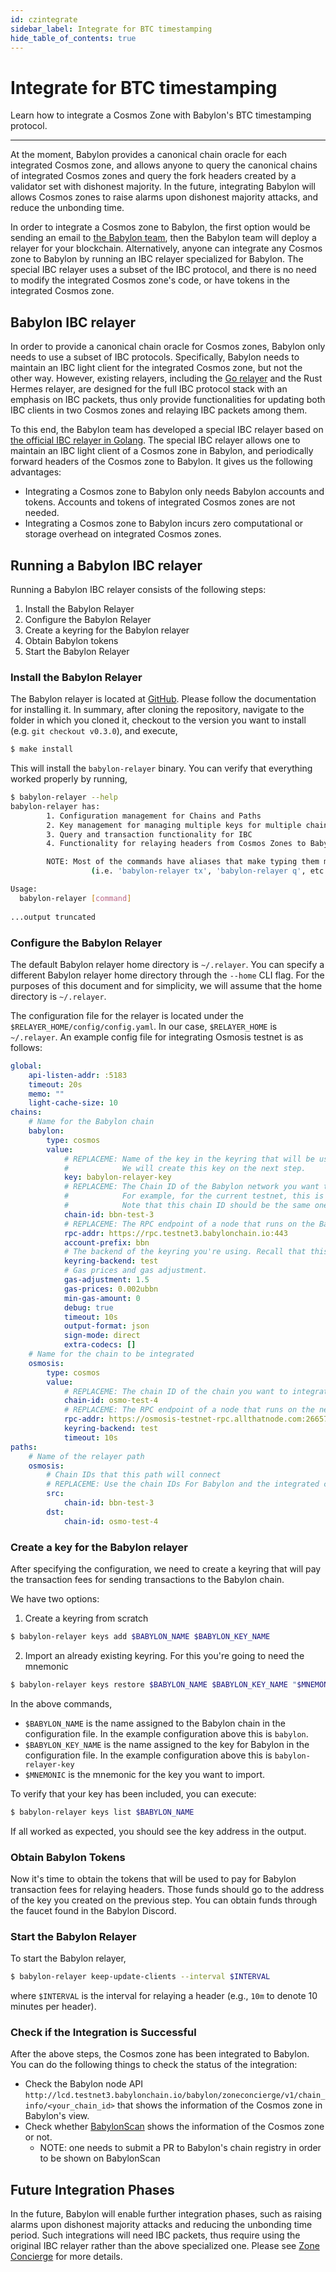 ```yaml
---
id: czintegrate
sidebar_label: Integrate for BTC timestamping
hide_table_of_contents: true
---
```


# Integrate for BTC timestamping

Learn how to integrate a Cosmos Zone with Babylon's BTC timestamping protocol.

---

At the moment, Babylon provides a canonical chain oracle for each integrated Cosmos zone,
and allows anyone to query the canonical chains of integrated Cosmos zones and
query the fork headers created by a validator set with dishonest majority.
In the future, integrating Babylon will allows Cosmos zones to raise alarms upon
dishonest majority attacks, and reduce the unbonding time.

In order to integrate a Cosmos zone to Babylon,
the first option would be sending an email to [the Babylon team](mailto:admin@babylonchain.io),
then the Babylon team will deploy a relayer for your blockchain.
Alternatively, anyone can integrate any Cosmos zone to Babylon
by running an IBC relayer specialized for Babylon.
The special IBC relayer uses a subset of the IBC protocol,
and there is no need to modify the integrated Cosmos zone's code,
or have tokens in the integrated Cosmos zone.

## Babylon IBC relayer

In order to provide a canonical chain oracle for Cosmos zones,
Babylon only needs to use a subset of IBC protocols.
Specifically, Babylon needs to maintain an IBC light client for the integrated Cosmos zone,
but not the other way.
However, existing relayers, including the [Go relayer](https://github.com/cosmos/relayer)
and the Rust Hermes relayer, are designed for the full IBC protocol stack with an emphasis on
IBC packets, thus only provide functionalities for updating both IBC clients in two Cosmos zones and
relaying IBC packets among them.

To this end, the Babylon team has developed a special IBC relayer
based on [the official IBC relayer in Golang](https://github.com/cosmos/relayer).
The special IBC relayer allows one to maintain an IBC light client of a Cosmos zone in Babylon,
and periodically forward headers of the Cosmos zone to Babylon.
It gives us the following advantages:

- Integrating a Cosmos zone to Babylon only needs Babylon accounts and tokens. 
  Accounts and tokens of integrated Cosmos zones are not needed.
- Integrating a Cosmos zone to Babylon incurs zero computational
  or storage overhead on integrated Cosmos zones.

## Running a Babylon IBC relayer

Running a Babylon IBC relayer consists of the following steps:

1. Install the Babylon Relayer
2. Configure the Babylon Relayer
3. Create a keyring for the Babylon relayer
4. Obtain Babylon tokens
5. Start the Babylon Relayer

### Install the Babylon Relayer

The Babylon relayer is located at [GitHub](https://github.com/babylonchain/babylon-relayer).
Please follow the documentation for installing it.
In summary, after cloning the repository,
navigate to the folder in which you cloned it,
checkout to the version you want to install (e.g. `git checkout v0.3.0`),
and execute,

```bash
$ make install
```

This will install the `babylon-relayer` binary. You can verify that everything worked properly by running,
```bash
$ babylon-relayer --help
babylon-relayer has:
        1. Configuration management for Chains and Paths
        2. Key management for managing multiple keys for multiple chains
        3. Query and transaction functionality for IBC
        4. Functionality for relaying headers from Cosmos Zones to Babylon periodically

        NOTE: Most of the commands have aliases that make typing them much quicker
                  (i.e. 'babylon-relayer tx', 'babylon-relayer q', etc...)

Usage:
  babylon-relayer [command]
 
...output truncated
```

### Configure the Babylon Relayer

The default Babylon relayer home directory is `~/.relayer`.
You can specify a different Babylon relayer home directory through the `--home` CLI flag.
For the purposes of this document and for simplicity,
we will assume that the home directory is `~/.relayer`.

The configuration file for the relayer is located under the `$RELAYER_HOME/config/config.yaml`.
In our case, `$RELAYER_HOME` is `~/.relayer`.
An example config file for integrating Osmosis testnet is as follows:
```yaml
global:
    api-listen-addr: :5183
    timeout: 20s
    memo: ""
    light-cache-size: 10
chains:
    # Name for the Babylon chain
    babylon:
        type: cosmos
        value:
            # REPLACEME: Name of the key in the keyring that will be used to send transactions to Babylon.
            #            We will create this key on the next step.
            key: babylon-relayer-key
            # REPLACEME: The Chain ID of the Babylon network you want to connect to.
            #            For example, for the current testnet, this is `bbn-test-2`
            #            Note that this chain ID should be the same one you used for creating the keyring.
            chain-id: bbn-test-3
            # REPLACEME: The RPC endpoint of a node that runs on the Babylon network you want to connect to.
            rpc-addr: https://rpc.testnet3.babylonchain.io:443
            account-prefix: bbn
            # The backend of the keyring you're using. Recall that this should always be `test`.
            keyring-backend: test
            # Gas prices and gas adjustment.
            gas-adjustment: 1.5
            gas-prices: 0.002ubbn
            min-gas-amount: 0
            debug: true
            timeout: 10s
            output-format: json
            sign-mode: direct
            extra-codecs: []
    # Name for the chain to be integrated
    osmosis:
        type: cosmos
        value:
            # REPLACEME: The chain ID of the chain you want to integrate with Babylon
            chain-id: osmo-test-4
            # REPLACEME: The RPC endpoint of a node that runs on the network of the chain you want to integrate with Babylon.
            rpc-addr: https://osmosis-testnet-rpc.allthatnode.com:26657/
            keyring-backend: test
            timeout: 10s
paths:
    # Name of the relayer path
    osmosis:
        # Chain IDs that this path will connect
        # REPLACEME: Use the chain IDs For Babylon and the integrated chain you specified above.
        src:
            chain-id: bbn-test-3
        dst:
            chain-id: osmo-test-4
```

### Create a key for the Babylon relayer

After specifying the configuration,
we need to create a keyring that will pay the transaction fees for sending
transactions to the Babylon chain.

We have two options:
1. Create a keyring from scratch
```bash
$ babylon-relayer keys add $BABYLON_NAME $BABYLON_KEY_NAME
```
2. Import an already existing keyring. For this you're going to need the mnemonic
```bash
$ babylon-relayer keys restore $BABYLON_NAME $BABYLON_KEY_NAME "$MNEMONIC"
```

In the above commands,
- `$BABYLON_NAME` is the name assigned to the Babylon chain in the configuration file.
  In the example configuration above this is `babylon`.
- `$BABYLON_KEY_NAME` is the name assigned to the key for Babylon in the configuration file.
  In the example configuration above this is `babylon-relayer-key`
- `$MNEMONIC` is the mnemonic for the key you want to import.

To verify that your key has been included, you can execute:
```bash
$ babylon-relayer keys list $BABYLON_NAME
```
If all worked as expected, you should see the key address in the output.

### Obtain Babylon Tokens

Now it's time to obtain the tokens that will be used to pay for Babylon transaction fees
for relaying headers.
Those funds should go to the address of the key you created on the previous step.
You can obtain funds through the faucet found in the Babylon Discord.

### Start the Babylon Relayer

To start the Babylon relayer,

```bash
$ babylon-relayer keep-update-clients --interval $INTERVAL
```

where `$INTERVAL` is the interval for relaying a header (e.g., `10m` to denote 10 minutes per header).

### Check if the Integration is Successful

After the above steps, the Cosmos zone has been integrated to Babylon.
You can do the following things to check the status of the integration:
- Check the Babylon node API
  `http://lcd.testnet3.babylonchain.io/babylon/zoneconcierge/v1/chain_info/<your_chain_id>`
  that shows the information of the Cosmos zone in Babylon's view.
- Check whether [BabylonScan](https://babylonscan.io) shows
  the information of the Cosmos zone or not.
  - NOTE: one needs to submit a PR to Babylon's chain registry in order to be shown on BabylonScan

## Future Integration Phases

In the future, Babylon will enable further integration phases,
such as raising alarms upon dishonest majority attacks and
reducing the unbonding time period.
Such integrations will need IBC packets,
thus require using the original IBC relayer
rather than the above specialized one.
Please see [Zone Concierge](/docs/developer-guides/modules/zoneconcierge) for more details.
